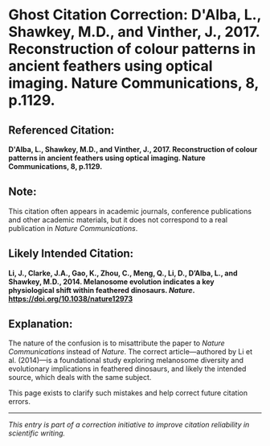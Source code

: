 # Ghost Citation Correction: D'Alba, L., Shawkey, M.D., and Vinther, J., 2017. Reconstruction of colour patterns in ancient feathers using optical imaging. Nature Communications, 8, p.1129.

## Referenced Citation:
**D'Alba, L., Shawkey, M.D., and Vinther, J., 2017. Reconstruction of colour patterns in ancient feathers using optical imaging. Nature Communications, 8, p.1129.**

## Note:
This citation often appears in academic journals, conference publications and other academic materials, but it does not correspond to a real publication in *Nature Communications*.

## Likely Intended Citation:
**Li, J., Clarke, J.A., Gao, K., Zhou, C., Meng, Q., Li, D., D’Alba, L., and Shawkey, M.D., 2014. Melanosome evolution indicates a key physiological shift within feathered dinosaurs. *Nature*. https://doi.org/10.1038/nature12973**

## Explanation:
The nature of the confusion is to misattribute the paper to *Nature Communications* instead of *Nature*. The correct article—authored by Li et al. (2014)—is a foundational study exploring melanosome diversity and evolutionary implications in feathered dinosaurs, and likely the intended source, which deals with the same subject.

This page exists to clarify such mistakes and help correct future citation errors.

---

*This entry is part of a correction initiative to improve citation reliability in scientific writing.*
